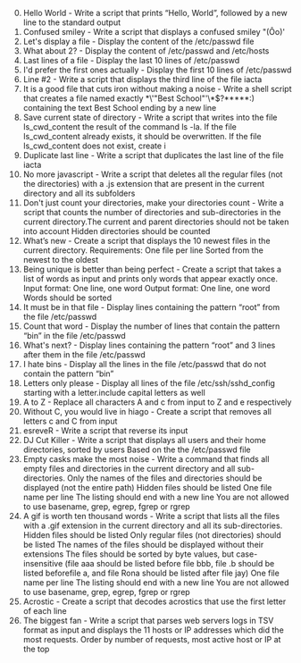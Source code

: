 0. Hello World - Write a script that prints “Hello, World”, followed by a new line to the standard output
1. Confused smiley - Write a script that displays a confused smiley "(Ôo)'
2. Let's display a file - Display the content of the /etc/passwd file
3. What about 2? - Display the content of /etc/passwd and /etc/hosts
4. Last lines of a file - Display the last 10 lines of /etc/passwd
5. I'd prefer the first ones actually - Display the first 10 lines of /etc/passwd
6. Line #2 - Write a script that displays the third line of the file iacta
7. It is a good file that cuts iron without making a noise - Write a shell script that creates a file named exactly \*\\'"Best School"\'\\*$\?\*\*\*\*\*:) containing the text Best School ending by a new line
8. Save current state of directory - Write a script that writes into the file ls_cwd_content the result of the command ls -la. If the file ls_cwd_content already exists, it should be overwritten. If the file ls_cwd_content does not exist, create i
9. Duplicate last line - Write a script that duplicates the last line of the file iacta
10. No more javascript - Write a script that deletes all the regular files (not the directories) with a .js extension that are present in the current directory and all its subfolders
11. Don't just count your directories, make your directories count - Write a script that counts the number of directories and sub-directories in the current directory.The current and parent directories should not be taken into account
Hidden directories should be counted
12. What’s new - Create a script that displays the 10 newest files in the current directory.
Requirements:
One file per line
Sorted from the newest to the oldest
13. Being unique is better than being perfect - Create a script that takes a list of words as input and prints only words that appear exactly once.
Input format: One line, one word
Output format: One line, one word
Words should be sorted
14. It must be in that file - Display lines containing the pattern “root” from the file /etc/passwd
15. Count that word - Display the number of lines that contain the pattern “bin” in the file /etc/passwd
16. What's next? - Display lines containing the pattern “root” and 3 lines after them in the file /etc/passwd
17. I hate bins - Display all the lines in the file /etc/passwd that do not contain the pattern “bin”
18. Letters only please - Display all lines of the file /etc/ssh/sshd_config starting with a letter.include capital letters as well
19. A to Z - Replace all characters A and c from input to Z and e respectively
20. Without C, you would live in hiago - Create a script that removes all letters c and C from input
21. esreveR - Write a script that reverse its input
22. DJ Cut Killer - Write a script that displays all users and their home directories, sorted by users Based on the the /etc/passwd file
23. Empty casks make the most noise - Write a command that finds all empty files and directories in the current directory and all sub-directories.
Only the names of the files and directories should be displayed (not the entire path) Hidden files should be listed One file name per line The listing should end with a new line You are not allowed to use basename, grep, egrep, fgrep or rgrep
24. A gif is worth ten thousand words - Write a script that lists all the files with a .gif extension in the current directory and all its sub-directories. Hidden files should be listed Only regular files (not directories) should be listed The names of the files should be displayed without their extensions The files should be sorted by byte values, but case-insensitive (file aaa should be listed before file bbb, file .b should be listed beforefile a, and file Rona should be listed after file jay) One file name per line The listing should end with a new line You are not allowed to use basename, grep, egrep, fgrep or rgrep
25. Acrostic - Create a script that decodes acrostics that use the first letter of each line
26. The biggest fan - Write a script that parses web servers logs in TSV format as input and displays the 11 hosts or IP addresses which did the most requests. Order by number of requests, most active host or IP at the top
